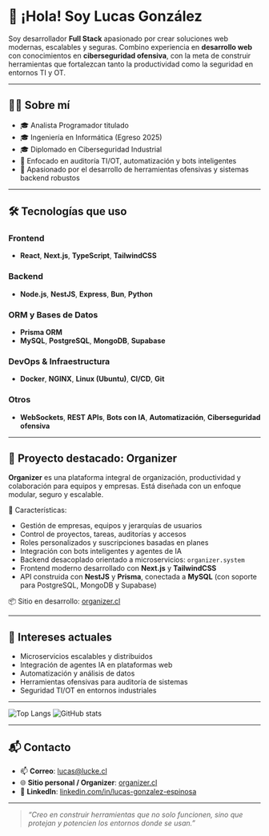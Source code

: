 # 👋 ¡Hola! Soy Lucas González

Soy desarrollador **Full Stack** apasionado por crear soluciones web modernas, escalables y seguras. Combino experiencia en **desarrollo web** con conocimientos en **ciberseguridad ofensiva**, con la meta de construir herramientas que fortalezcan tanto la productividad como la seguridad en entornos TI y OT.

---

## 👨‍💻 Sobre mí

- 🎓 Analista Programador titulado
- 🎓 Ingeniería en Informática (Egreso 2025)
- 🎓 Diplomado en Ciberseguridad Industrial
- 🧠 Enfocado en auditoría TI/OT, automatización y bots inteligentes
- 🚀 Apasionado por el desarrollo de herramientas ofensivas y sistemas backend robustos

---

## 🛠️ Tecnologías que uso

### Frontend  
- **React**, **Next.js**, **TypeScript**, **TailwindCSS**

### Backend  
- **Node.js**, **NestJS**, **Express**, **Bun**, **Python**

### ORM y Bases de Datos  
- **Prisma ORM**  
- **MySQL**, **PostgreSQL**, **MongoDB**, **Supabase**

### DevOps & Infraestructura  
- **Docker**, **NGINX**, **Linux (Ubuntu)**, **CI/CD**, **Git**

### Otros  
- **WebSockets**, **REST APIs**, **Bots con IA**, **Automatización**, **Ciberseguridad ofensiva**

---

## 🚀 Proyecto destacado: Organizer

**Organizer** es una plataforma integral de organización, productividad y colaboración para equipos y empresas. Está diseñada con un enfoque modular, seguro y escalable.

🔹 Características:

- Gestión de empresas, equipos y jerarquías de usuarios  
- Control de proyectos, tareas, auditorías y accesos  
- Roles personalizados y suscripciones basadas en planes  
- Integración con bots inteligentes y agentes de IA  
- Backend desacoplado orientado a microservicios: `organizer.system`  
- Frontend moderno desarrollado con **Next.js** y **TailwindCSS**  
- API construida con **NestJS** y **Prisma**, conectada a **MySQL** (con soporte para PostgreSQL, MongoDB y Supabase)

📦 Sitio en desarrollo: [organizer.cl](https://organizer.cl)

---

## 🧠 Intereses actuales

- Microservicios escalables y distribuidos  
- Integración de agentes IA en plataformas web  
- Automatización y análisis de datos  
- Herramientas ofensivas para auditoría de sistemas  
- Seguridad TI/OT en entornos industriales  

---

![Top Langs](https://github-readme-stats.vercel.app/api/top-langs/?username=lucke514&layout=compact&theme=radical)
![GitHub stats](https://github-readme-stats.vercel.app/api?username=lucke514&show_icons=true&theme=radical)

---

## 📬 Contacto

- 📫 **Correo**: lucas@lucke.cl 
- 🌐 **Sitio personal / Organizer**: [organizer.cl](https://organizer.cl)  
- 💼 **LinkedIn**: [linkedin.com/in/lucas-gonzalez-espinosa](https://linkedin.com/in/lucas-gonzalez-espinosa)

---

> *“Creo en construir herramientas que no solo funcionen, sino que protejan y potencien los entornos donde se usan.”*
